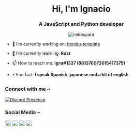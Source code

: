 <h1 align="center">Hi, I'm Ignacio</h1>
<h3 align="center">A JavaScript and Python developer</h3>

<p align="center"> <img src="https://count.getloli.com/get/@nekospara" alt="nekospara" /> </p>



- 🔭 I’m currently working on: [heroku-template](https://github.com/nekospara/heroku-example)

- 🌱 I’m currently learning: **Rust**

- 📫 How to reach me: **igna#1337 (881376072015417375)**

- ⚡ Fun fact: **I speak Spanish, japanese and a bit of english**


<h3 align="left">Connect with me ~</h3>

[![Discord Presence](https://lanyard-profile-readme.vercel.app/api/881376072015417375)](https://discord.com/users/881376072015417375)

<h3 align="left">Social Media ~</h3>
<a href="https://discord.com/users/881376072015417375">
  <img align="left" alt="Ignacio's Discord" width="20px" src="https://cdn.jsdelivr.net/npm/simple-icons@v3/icons/discord.svg" />
</a>
<a href="https://keybase.io/fumando">
  <img align="left" alt="Ignacio's Keybase" width="20px" src="https://cdn.jsdelivr.net/npm/simple-icons@v3/icons/keybase.svg" />
</a>
<a href="https://www.last.fm/user/webhook">
  <img align="left" alt="Ignacio's Last.fm" width="20px" src="https://simpleicons.org/icons/lastdotfm.svg" />
</a>
<a href="https://open.spotify.com/playlist/3FmrgRF8OxtCHUmm9dRzRu?si=dedae40df81a4d68">
  <img align="left" alt="Ignacio's Spotify Playlist" width="20px" src="https://cdn.jsdelivr.net/npm/simple-icons@v3/icons/spotify.svg" />
</a>
